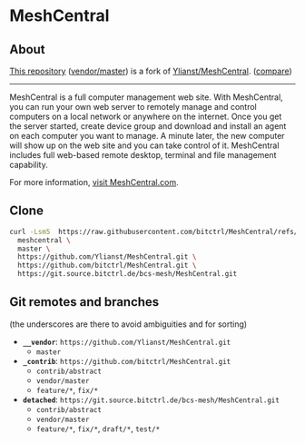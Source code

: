 # MeshCentral

## About
[This repository](https://github.com/bitctrl/MeshCentral) ([vendor/master](https://github.com/bitctrl/MeshCentral/tree/vendor/master)) is a fork of [Ylianst/MeshCentral](https://github.com/Ylianst/MeshCentral). ([compare](https://github.com/Ylianst/MeshCentral/compare/master...bitctrl:MeshCentral:vendor/master))

---

MeshCentral is a full computer management web site. With MeshCentral, you can run your own web server to remotely manage and control computers on a local network or anywhere on the internet. Once you get the server started, create device group and download and install an agent on each computer you want to manage. A minute later, the new computer will show up on the web site and you can take control of it. MeshCentral includes full web-based remote desktop, terminal and file management capability.

For more information, [visit MeshCentral.com](https://meshcentral.com).

## Clone
```bash
curl -Lsm5  https://raw.githubusercontent.com/bitctrl/MeshCentral/refs/heads/contrib/abstract/clone-23-npm.sh | bash -s \
  meshcentral \
  master \
  https://github.com/Ylianst/MeshCentral.git \
  https://github.com/bitctrl/MeshCentral.git \
  https://git.source.bitctrl.de/bcs-mesh/MeshCentral.git
```

## Git remotes and branches
(the underscores are there to avoid ambiguities and for sorting)
- **`__vendor`**: `https://github.com/Ylianst/MeshCentral.git`
  - `master`
- **`_contrib`**: `https://github.com/bitctrl/MeshCentral.git`
  - `contrib/abstract`
  - `vendor/master`
  - `feature/*`, `fix/*`
- **`detached`**: `https://git.source.bitctrl.de/bcs-mesh/MeshCentral.git`
  - `contrib/abstract`
  - `vendor/master`
  - `feature/*`, `fix/*`, `draft/*`, `test/*`
